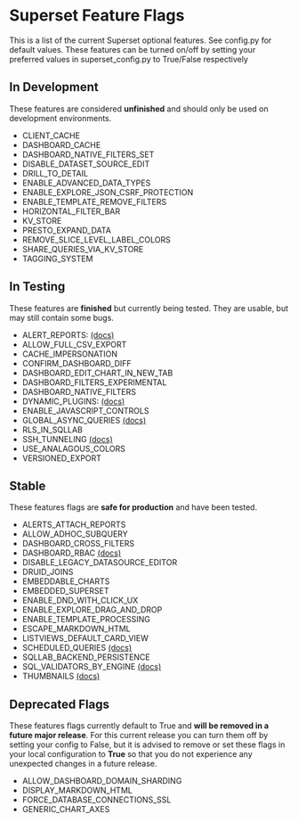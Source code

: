 <!--
Licensed to the Apache Software Foundation (ASF) under one
or more contributor license agreements.  See the NOTICE file
distributed with this work for additional information
regarding copyright ownership.  The ASF licenses this file
to you under the Apache License, Version 2.0 (the
"License"); you may not use this file except in compliance
with the License.  You may obtain a copy of the License at

  http://www.apache.org/licenses/LICENSE-2.0

Unless required by applicable law or agreed to in writing,
software distributed under the License is distributed on an
"AS IS" BASIS, WITHOUT WARRANTIES OR CONDITIONS OF ANY
KIND, either express or implied.  See the License for the
specific language governing permissions and limitations
under the License.
-->

# Superset Feature Flags

This is a list of the current Superset optional features. See config.py for default values. These features can be turned on/off by setting your preferred values in superset_config.py to True/False respectively

## In Development

These features are considered **unfinished** and should only be used on development environments.

[//]: # "PLEASE KEEP THE LIST SORTED ALPHABETICALLY"

- CLIENT_CACHE
- DASHBOARD_CACHE
- DASHBOARD_NATIVE_FILTERS_SET
- DISABLE_DATASET_SOURCE_EDIT
- DRILL_TO_DETAIL
- ENABLE_ADVANCED_DATA_TYPES
- ENABLE_EXPLORE_JSON_CSRF_PROTECTION
- ENABLE_TEMPLATE_REMOVE_FILTERS
- HORIZONTAL_FILTER_BAR
- KV_STORE
- PRESTO_EXPAND_DATA
- REMOVE_SLICE_LEVEL_LABEL_COLORS
- SHARE_QUERIES_VIA_KV_STORE
- TAGGING_SYSTEM

## In Testing

These features are **finished** but currently being tested. They are usable, but may still contain some bugs.

[//]: # "PLEASE KEEP THE LIST SORTED ALPHABETICALLY"

- ALERT_REPORTS: [(docs)](https://superset.apache.org/docs/installation/alerts-reports)
- ALLOW_FULL_CSV_EXPORT
- CACHE_IMPERSONATION
- CONFIRM_DASHBOARD_DIFF
- DASHBOARD_EDIT_CHART_IN_NEW_TAB
- DASHBOARD_FILTERS_EXPERIMENTAL
- DASHBOARD_NATIVE_FILTERS
- DYNAMIC_PLUGINS: [(docs)](https://superset.apache.org/docs/installation/running-on-kubernetes)
- ENABLE_JAVASCRIPT_CONTROLS
- GLOBAL_ASYNC_QUERIES [(docs)](https://github.com/apache/superset/blob/master/CONTRIBUTING.md#async-chart-queries)
- RLS_IN_SQLLAB
- SSH_TUNNELING [(docs)](https://superset.apache.org/docs/installation/setup-ssh-tunneling)
- USE_ANALAGOUS_COLORS
- VERSIONED_EXPORT

## Stable

These features flags are **safe for production** and have been tested.

[//]: # "PLEASE KEEP THE LIST SORTED ALPHABETICALLY"

- ALERTS_ATTACH_REPORTS
- ALLOW_ADHOC_SUBQUERY
- DASHBOARD_CROSS_FILTERS
- DASHBOARD_RBAC [(docs)](https://superset.apache.org/docs/creating-charts-dashboards/first-dashboard#manage-access-to-dashboards)
- DISABLE_LEGACY_DATASOURCE_EDITOR
- DRUID_JOINS
- EMBEDDABLE_CHARTS
- EMBEDDED_SUPERSET
- ENABLE_DND_WITH_CLICK_UX
- ENABLE_EXPLORE_DRAG_AND_DROP
- ENABLE_TEMPLATE_PROCESSING
- ESCAPE_MARKDOWN_HTML
- LISTVIEWS_DEFAULT_CARD_VIEW
- SCHEDULED_QUERIES [(docs)](https://superset.apache.org/docs/installation/alerts-reports)
- SQLLAB_BACKEND_PERSISTENCE
- SQL_VALIDATORS_BY_ENGINE [(docs)](https://superset.apache.org/docs/installation/sql-templating)
- THUMBNAILS [(docs)](https://superset.apache.org/docs/installation/cache)

## Deprecated Flags

These features flags currently default to True and **will be removed in a future major release**. For this current release you can turn them off by setting your config to False, but it is advised to remove or set these flags in your local configuration to **True** so that you do not experience any unexpected changes in a future release.

[//]: # "PLEASE KEEP THE LIST SORTED ALPHABETICALLY"

- ALLOW_DASHBOARD_DOMAIN_SHARDING
- DISPLAY_MARKDOWN_HTML
- FORCE_DATABASE_CONNECTIONS_SSL
- GENERIC_CHART_AXES
